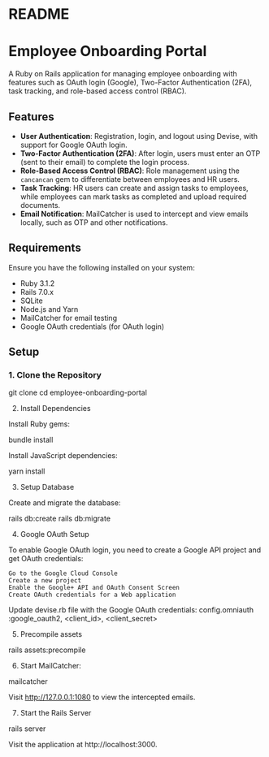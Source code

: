 # README

# Employee Onboarding Portal

A Ruby on Rails application for managing employee onboarding with features such as OAuth login (Google), Two-Factor Authentication (2FA), task tracking, and role-based access control (RBAC).

## Features
- **User Authentication**: Registration, login, and logout using Devise, with support for Google OAuth login.
- **Two-Factor Authentication (2FA)**: After login, users must enter an OTP (sent to their email) to complete the login process.
- **Role-Based Access Control (RBAC)**: Role management using the `cancancan` gem to differentiate between employees and HR users.
- **Task Tracking**: HR users can create and assign tasks to employees, while employees can mark tasks as completed and upload required documents.
- **Email Notification**: MailCatcher is used to intercept and view emails locally, such as OTP and other notifications.
  
## Requirements

Ensure you have the following installed on your system:

- Ruby 3.1.2
- Rails 7.0.x
- SQLite
- Node.js and Yarn
- MailCatcher for email testing
- Google OAuth credentials (for OAuth login)

## Setup

### 1. Clone the Repository

git clone <repository url>
cd employee-onboarding-portal

2. Install Dependencies

Install Ruby gems:

bundle install

Install JavaScript dependencies:

yarn install

3. Setup Database

Create and migrate the database:

rails db:create
rails db:migrate

4. Google OAuth Setup

To enable Google OAuth login, you need to create a Google API project and get OAuth credentials:

    Go to the Google Cloud Console
    Create a new project
    Enable the Google+ API and OAuth Consent Screen
    Create OAuth credentials for a Web application

Update devise.rb file with the Google OAuth credentials:
  config.omniauth :google_oauth2, <client_id>, <client_secret>

5. Precompile assets

rails assets:precompile

6. Start MailCatcher:

mailcatcher

Visit http://127.0.0.1:1080 to view the intercepted emails.

7. Start the Rails Server

rails server

Visit the application at http://localhost:3000.